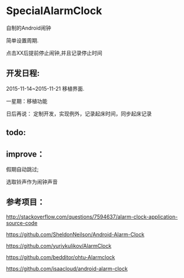 # SpecialAlarmClock

自制的Android闹钟

简单设置周期.

点击XX后提前停止闹钟,并且记录停止时间

## 开发日程:
2015-11-14~2015-11-21 移植界面.

一星期：移植功能

日后再说：
定制开发，实现例外，记录起床时间，同步起床记录



## todo:


## improve：

假期自动跳过;


选取铃声作为闹钟声音

## 参考项目：

http://stackoverflow.com/questions/7594637/alarm-clock-application-source-code

https://github.com/SheldonNeilson/Android-Alarm-Clock

https://github.com/yuriykulikov/AlarmClock

https://github.com/bedditor/ohtu-Alarmclock

https://github.com/isaacloud/android-alarm-clock